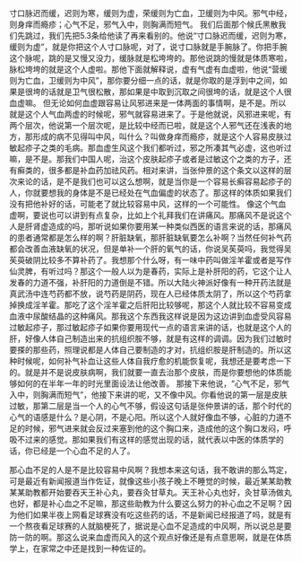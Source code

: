 寸口脉迟而缓，迟则为寒，缓则为虚，荣缓则为亡血，卫缓则为中风。邪气中经，则身痒而瘾疹；心气不足，邪气入中，则胸满而短气。
我们后面那个候氏黑散我们先跳过，我们先把5.3条给他读了再来看别的。他说“寸口脉迟而缓，迟则为寒，缓则为虚”，就是你把这个人寸口脉呢，对了，说寸口脉就是手腕脉了。你把手腕这个脉呢，跳的是又慢又没力，缓脉就是松垮垮的。那他说跳的慢就是体质寒啦，脉松垮垮的就是这个人虚啦。那他下面就解释说，虚有气虚有血虚啦，他说“营缓则为亡血，卫缓则为中风”，那你要分细一点的话，就是你取的是浮到中之间，如果是很垮的话就是卫气很松散，那如果是中取到沉取之间很垮的话，就是这个人很血虚嘛。
但无论如何血虚跟容易让风邪进来是一体两面的事情啊，是不是。所以就是这个人气血两虚的时候呢，邪气就容易进来了。于是他就说，风邪进来呢，有两个层次，他说第一个层次呢，是比较中经而已啦，就是这个人邪气还在浅表的地方，那形成的病不见得叫中风，叫什么？叫做身痒而瘾疹，就是这个人容易皮肤过敏起疹子之类的毛病。那血虚生风这个我们都听过，邪之所凑其气必虚，这也听过嘛，是不是。那我们中国人呢，治这个皮肤起疹子或者是过敏这个之类的方子，还有癣类的，很多都是补血药加祛风药。相对来讲，当张仲景的这个条文以这样的层次来论的话，是不是我们也可以这么想啊，就是当你是一个容易长癣容易起疹子的人，你就要想我的身体是不是已经处在气血偏虚的状态了。那这样的体质如果我们没有把他补好的话，可能老了就比较容易中风，这样的一个可能性。
像这个气血虚啊，要说也可以讲到有点复杂，比如上个礼拜我们在讲痛风。那痛风不是说这个人是肝肾虚造成的吗，那听说如果你要用某一种类似西医的语言来说的话，那痛风的患者通常都是怎么样的啊？肝脏缺氧，那肝脏缺氧要怎么补啊？当然任何补气药都会改善血液缺氧的状况，但是单补一个肝的氧气的话，你说吴苵萸吗，我觉得吴苵萸破阴比较多不算补药了。我想那个什么呀，有一味中药叫做淫羊霍或者是写作仙灵脾，有听过吗？那这个一般人以为是春药，实际上是补肝阳的药，它这个让人发春的力道不强，补肝阳的力道倒是不错。所以大陆火神派好像有一种开药法就是真武汤中连芍药都不放，说芍药是阴药，现在人已经体质太阴了，所以这个芍药拿掉换成淫羊霍。那吃了这个淫羊霍之后肝阳比较够呢，那这个人就比较不容易变成血液中尿酸结晶的这种痛风。那我这个东西我这样说是因为这边讲到血虚受风容易过敏起疹子，那过敏起疹子如果你要用现代一点的语言来讲的话，也就是这个人的肝，好像人体自己制造出来的抗组织胺不够，就是有这样的调调。因为我们过敏时要搽的那些药，照理说都是人体自己要制造的才对，抗组织胺是肝制造的。所以这种时候呢，如何补气补血让这些人体自我疗愈的机能恢复呢，我想还是要考虑一下的。就是并不是说皮肤病啊，我们就要一直去治那个皮肤，而是你要想他的体质能够如何的在半年一年的时光里面设法让他改善。
那接下来他说，“心气不足，邪气入中，则胸满而短气”，他接下来讲的呢，又不像中风。你看他说的第一层是皮肤过敏，那第二层是当一个人的心气不够，假设这句话是张仲景讲的话，那个时代的心气的语感是什么？是心阴，不是心阳。所以这个人就好像血不够，心脏的力道不足的时候，邪气进来就会反过来塞到他的这个胸口来，造成他的这个胸口发闷，呼吸不过来的感觉。那如果我们有这样的感觉出现的话，就代表以中医的体质学的话，你已经是一个心血不足的人了。

那心血不足的人是不是比较容易中风啊？我想本来这句话，我不敢讲的那么笃定，可是最近有新闻报道当作佐证，就像这些小孩子晚上不睡觉的时候，最近某某助教某某助教都开始要吞天王补心丸，要吞灸甘草丸。天王补心丸也好，灸甘草汤做丸也好，都是补心血之不足嘛，那这些助教为什么要这么努力的补心血之不足啊？因为他们如果半夜上网看足球赛没有吃这些药的话，不是新闻已经报道了吗，就是有一个熬夜看足球赛的人就脑梗死了，据说是心血不足造成的中风啊，所以说总是要防一防的啊。那这么说来血虚而风入的这个观点好像还是有点意思啊，就是在体质学上，在家常之中还是找到一种佐证的。
